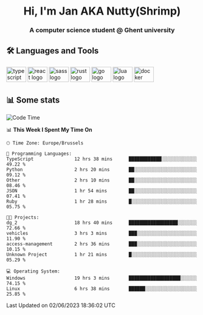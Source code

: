 <h1 align="center">Hi, I'm Jan AKA Nutty(Shrimp)</h1>
<h3 align="center">A computer science student @ Ghent university</h3>

<h2 align="left">🛠️ Languages and Tools</h2>

###

<div align="left">
  <img src="https://cdn.jsdelivr.net/gh/devicons/devicon/icons/typescript/typescript-original.svg" height="40" width="52" alt="typescript logo"  />
  <img src="https://cdn.jsdelivr.net/gh/devicons/devicon/icons/react/react-original.svg" height="40" width="52" alt="react logo"  />
  <img src="https://cdn.jsdelivr.net/gh/devicons/devicon/icons/sass/sass-original.svg" height="40" width="52" alt="sass logo"  />
  <img src="https://cdn.jsdelivr.net/gh/devicons/devicon/icons/rust/rust-plain.svg" height="40" width="52" alt="rust logo"  />
  <img src="https://cdn.jsdelivr.net/gh/devicons/devicon/icons/go/go-original.svg" height="40" width="52" alt="go logo"  />
  <img src="https://cdn.jsdelivr.net/gh/devicons/devicon/icons/lua/lua-original.svg" height="40" width="52" alt="lua logo"  />
  <img src="https://cdn.jsdelivr.net/gh/devicons/devicon/icons/docker/docker-original.svg" height="40" width="52" alt="docker logo"  />
</div>

<h2>📊 Some stats</h2>

<!--START_SECTION:waka-->
![Code Time](http://img.shields.io/badge/Code%20Time-3%2C248%20hrs%2011%20mins-blue)

📊 **This Week I Spent My Time On** 

```text
🕑︎ Time Zone: Europe/Brussels

💬 Programming Languages: 
TypeScript               12 hrs 38 mins      ████████████░░░░░░░░░░░░░   49.22 % 
Python                   2 hrs 20 mins       ██░░░░░░░░░░░░░░░░░░░░░░░   09.12 % 
Other                    2 hrs 10 mins       ██░░░░░░░░░░░░░░░░░░░░░░░   08.46 % 
JSON                     1 hr 54 mins        ██░░░░░░░░░░░░░░░░░░░░░░░   07.41 % 
Ruby                     1 hr 28 mins        █░░░░░░░░░░░░░░░░░░░░░░░░   05.75 % 

🐱‍💻 Projects: 
dg_2                     18 hrs 40 mins      ██████████████████░░░░░░░   72.66 % 
vehicles                 3 hrs 3 mins        ███░░░░░░░░░░░░░░░░░░░░░░   11.90 % 
access-management        2 hrs 36 mins       ███░░░░░░░░░░░░░░░░░░░░░░   10.15 % 
Unknown Project          1 hr 21 mins        █░░░░░░░░░░░░░░░░░░░░░░░░   05.29 % 

💻 Operating System: 
Windows                  19 hrs 3 mins       ███████████████████░░░░░░   74.15 % 
Linux                    6 hrs 38 mins       ██████░░░░░░░░░░░░░░░░░░░   25.85 % 
```


 Last Updated on 02/06/2023 18:36:02 UTC
<!--END_SECTION:waka-->
